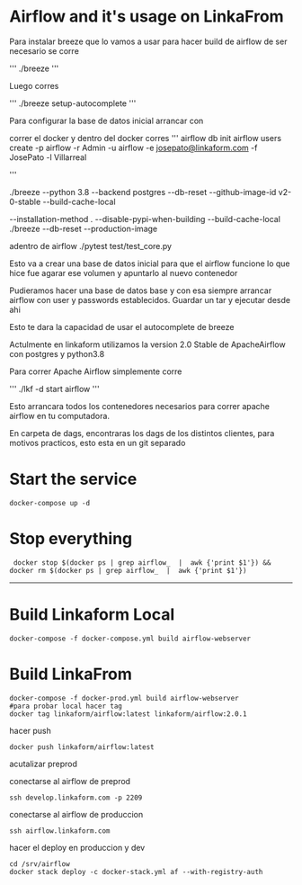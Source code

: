 # Airflow and it's usage on LinkaFrom


Para instalar breeze que lo vamos a usar para hacer build de airflow de ser necesario se corre

'''
./breeze
'''

Luego corres

'''
./breeze setup-autocomplete
'''

Para configurar la base de datos inicial arrancar con


correr el docker y dentro del docker corres
'''
airflow db init
 airflow users create -p airflow -r Admin -u airflow -e josepato@linkaform.com -f JosePato -l Villarreal 

'''

./breeze --python 3.8 --backend postgres --db-reset --github-image-id v2-0-stable --build-cache-local

--installation-method . --disable-pypi-when-building --build-cache-local
./breeze --db-reset
--production-image

adentro de airflow
./pytest test/test_core.py



Esto va a crear una base de datos inicial para que el airflow funcione lo que hice fue agarar ese volumen y apuntarlo al nuevo contenedor

Pudieramos hacer una base de datos base y con esa siempre arrancar airflow con user y passwords establecidos. Guardar un tar y ejecutar desde ahi


Esto te dara la capacidad de usar el autocomplete de breeze

Actulmente en linkaform utilizamos la version 2.0 Stable de ApacheAirflow con postgres y python3.8

Para correr Apache Airflow simplemente corre

'''
./lkf -d start airflow
'''

Esto arrancara todos los contenedores necesarios para correr apache airflow en tu computadora.

En carpeta de dags, encontraras los dags de los distintos clientes, para motivos practicos, esto esta en un git separado

# Start the service

```
docker-compose up -d
```

# Stop everything

```
 docker stop $(docker ps | grep airflow_  |  awk {'print $1'}) && docker rm $(docker ps | grep airflow_  |  awk {'print $1'})
 ```


---


# Build Linkaform Local
```
docker-compose -f docker-compose.yml build airflow-webserver
```

# Build LinkaFrom
```
docker-compose -f docker-prod.yml build airflow-webserver
#para probar local hacer tag
docker tag linkaform/airflow:latest linkaform/airflow:2.0.1
```

hacer push
```
docker push linkaform/airflow:latest
```

acutalizar preprod

conectarse al airflow de preprod
```
ssh develop.linkaform.com -p 2209
```

conectarse al airflow de produccion
```
ssh airflow.linkaform.com
```

hacer el deploy en produccion y dev
```
cd /srv/airflow
docker stack deploy -c docker-stack.yml af --with-registry-auth

```
